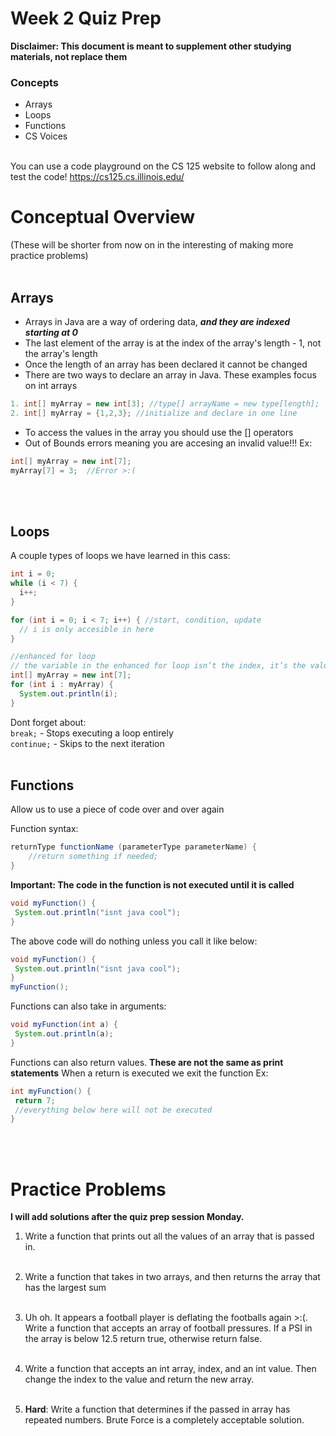 # Week 2 Quiz Prep

**Disclaimer: This document is meant to supplement other studying materials, not replace them**<br>

### Concepts
   * Arrays
   * Loops
   * Functions
   * CS Voices
   <br></br>
   
   You can use a code playground on the CS 125 website to follow along and test the code! https://cs125.cs.illinois.edu/
   

# Conceptual Overview
(These will be shorter from now on in the interesting of making more practice problems)
<br></br>
## Arrays
  * Arrays in Java are a way of ordering data, ***and they are indexed starting at 0***
  * The last element of the array is at the index of the array's length - 1, not the array's length 
  * Once the length of an array has been declared it cannot be changed
  * There are two ways to declare an array in Java. These examples focus on int arrays
   ```java
   1. int[] myArray = new int[3]; //type[] arrayName = new type[length]; 
   2. int[] myArray = {1,2,3}; //initialize and declare in one line 
   ```
  * To access the values in the array you should use the [] operators
  * Out of Bounds errors meaning you are accesing an invalid value!!!
  Ex:
  ```java
  int[] myArray = new int[7];
  myArray[7] = 3;  //Error >:(
  ```
  <br></br>
  ## Loops
  A couple types of loops we have learned in this cass:
  ```java
  int i = 0;
  while (i < 7) {
    i++;
  }
  
  for (int i = 0; i < 7; i++) { //start, condition, update
    // i is only accesible in here
  }
  
  //enhanced for loop
  // the variable in the enhanced for loop isn’t the index, it’s the value at that index in the array
 int[] myArray = new int[7];
 for (int i : myArray) {
    System.out.println(i);
 }
```
Dont forget about:</br>
```break;``` - Stops executing a loop entirely</br>
```continue;``` - Skips to the next iteration
<br></br>
## Functions
Allow us to use a piece of code over and over again

Function syntax: 
```java
returnType functionName (parameterType parameterName) {
	//return something if needed; 
}
```
  **Important: The code in the function is not executed until it is called**  
 ```java
 void myFunction() {
  System.out.println("isnt java cool");
 }
 ```
 The above code will do nothing unless you call it like below: 
 ```java
 void myFunction() {
  System.out.println("isnt java cool");
 }
 myFunction();
 ```
 
 Functions can also take in arguments:
 ```java
 void myFunction(int a) {
  System.out.println(a);
 }
 ```
 Functions can also return values.
 **These are not the same as print statements**
 When a return is executed we exit the function
 Ex:
 ```java
 int myFunction() {
  return 7;
  //everything below here will not be executed
 }
 ```
 <br></br>
 # Practice Problems
 **I will add solutions after the quiz prep session Monday.**
 
 1. Write a function that prints out all the values of an array that is passed in.
   <br></br>
2. Write a function that takes in two arrays, and then returns the array that has the largest sum
  <br></br>
  
3. Uh oh. It appears a football player is deflating the footballs again >:(. Write a function that accepts an array of football pressures. If a PSI in the array is below 12.5 return true, otherwise return false.
   <br></br>
4. Write a function that accepts an int array, index, and an int value. Then change the index to the value and return the new array.
  <br></br>

5. **Hard**: Write a function that determines if the passed in array has repeated numbers. Brute Force is a completely acceptable solution.

  
  

